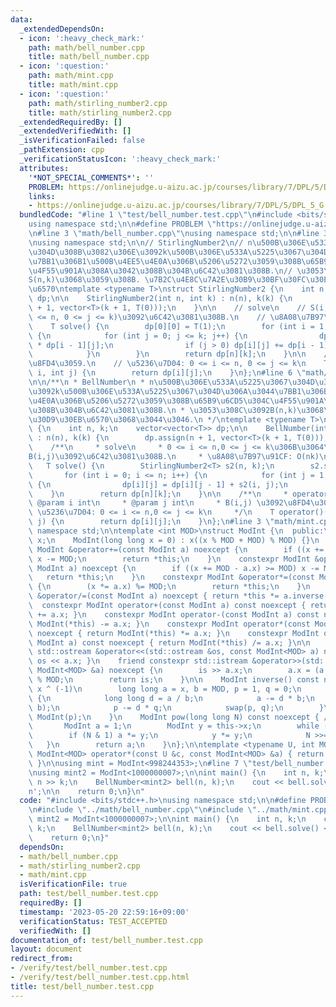 ```yaml
---
data:
  _extendedDependsOn:
  - icon: ':heavy_check_mark:'
    path: math/bell_number.cpp
    title: math/bell_number.cpp
  - icon: ':question:'
    path: math/mint.cpp
    title: math/mint.cpp
  - icon: ':question:'
    path: math/stirling_number2.cpp
    title: math/stirling_number2.cpp
  _extendedRequiredBy: []
  _extendedVerifiedWith: []
  _isVerificationFailed: false
  _pathExtension: cpp
  _verificationStatusIcon: ':heavy_check_mark:'
  attributes:
    '*NOT_SPECIAL_COMMENTS*': ''
    PROBLEM: https://onlinejudge.u-aizu.ac.jp/courses/library/7/DPL/5/DPL_5_G
    links:
    - https://onlinejudge.u-aizu.ac.jp/courses/library/7/DPL/5/DPL_5_G
  bundledCode: "#line 1 \"test/bell_number.test.cpp\"\n#include <bits/stdc++.h>\n\
    using namespace std;\n\n#define PROBLEM \"https://onlinejudge.u-aizu.ac.jp/courses/library/7/DPL/5/DPL_5_G\"\
    \n#line 3 \"math/bell_number.cpp\"\nusing namespace std;\n\n#line 3 \"math/stirling_number2.cpp\"\
    \nusing namespace std;\n\n// StirlingNumber2\n// n\u500B\u306E\u533A\u5225\u3067\
    \u304D\u308B\u3082\u306E\u3092k\u500B\u306E\u533A\u5225\u3067\u304D\u306A\u3044\
    \u7BB1\u306B1\u500B\u4EE5\u4E0A\u306B\u5206\u5272\u3059\u308B\u65B9\u6CD5\u304C\
    \u4F55\u901A\u308A\u3042\u308B\u304B\u6C42\u3081\u308B.\n// \u3053\u308C\u3092\
    S(n,k)\u3068\u3059\u308B. \u7B2C\u4E8C\u7A2E\u30B9\u30BF\u30FC\u30EA\u30F3\u30B0\
    \u6570\ntemplate <typename T>\nstruct StirlingNumber2 {\n    int n, k;\n    vector<vector<T>>\
    \ dp;\n\n    StirlingNumber2(int n, int k) : n(n), k(k) {\n        dp.assign(n\
    \ + 1, vector<T>(k + 1, T(0)));\n    }\n\n    // solve\n    // S(i,j) (0 <= i\
    \ <= n, 0 <= j <= k)\u3092\u6C42\u3081\u308B.\n    // \u8A08\u7B97\u91CF: O(nk)\n\
    \    T solve() {\n        dp[0][0] = T(1);\n        for (int i = 1; i <= n; i++)\
    \ {\n            for (int j = 0; j <= k; j++) {\n                dp[i][j] = T(j)\
    \ * dp[i - 1][j];\n                if (j > 0) dp[i][j] += dp[i - 1][j - 1];\n\
    \            }\n        }\n        return dp[n][k];\n    }\n\n    // S(i,j)\u3092\
    \u8FD4\u3059.\n    // \u5236\u7D04: 0 <= i <= n, 0 <= j <= k\n    T operator()(int\
    \ i, int j) {\n        return dp[i][j];\n    }\n};\n#line 6 \"math/bell_number.cpp\"\
    \n\n/**\n * BellNumber\n * n\u500B\u306E\u533A\u5225\u3067\u304D\u308B\u3082\u306E\
    \u3092k\u500B\u306E\u533A\u5225\u3067\u304D\u306A\u3044\u7BB1\u306B0\u500B\u4EE5\
    \u4E0A\u306B\u5206\u5272\u3059\u308B\u65B9\u6CD5\u304C\u4F55\u901A\u308A\u3042\
    \u308B\u304B\u6C42\u3081\u308B.\n * \u3053\u308C\u3092B(n,k)\u3068\u3057\u3066\
    \u30D9\u30EB\u6570\u3068\u3044\u3046.\n */\ntemplate <typename T>\nstruct BellNumber\
    \ {\n    int n, k;\n    vector<vector<T>> dp;\n\n    BellNumber(int n, int k)\
    \ : n(n), k(k) {\n        dp.assign(n + 1, vector<T>(k + 1, T(0)));\n    }\n\n\
    \    /**\n     * solve\n     * 0 <= i <= n,0 <= j <= k\u306B\u3064\u3044\u3066\
    B(i,j)\u3092\u6C42\u3081\u308B.\n     * \u8A08\u7B97\u91CF: O(nk)\n     */\n \
    \   T solve() {\n        StirlingNumber2<T> s2(n, k);\n        s2.solve();\n \
    \       for (int i = 0; i <= n; i++) {\n            for (int j = 1; j <= k; j++)\
    \ {\n                dp[i][j] = dp[i][j - 1] + s2(i, j);\n            }\n    \
    \    }\n        return dp[n][k];\n    }\n\n    /**\n     * operator()\n     *\
    \ @param i int\n     * @param j int\n     * B(i,j) \u3092\u8FD4\u3059.\n     *\
    \ \u5236\u7D04: 0 <= i <= n,0 <= j <= k\n     */\n    T operator()(int i, int\
    \ j) {\n        return dp[i][j];\n    }\n};\n#line 3 \"math/mint.cpp\"\nusing\
    \ namespace std;\n\ntemplate <int MOD>\nstruct ModInt {\n  public:\n    long long\
    \ x;\n    ModInt(long long x = 0) : x((x % MOD + MOD) % MOD) {}\n    constexpr\
    \ ModInt &operator+=(const ModInt a) noexcept {\n        if ((x += a.x) >= MOD)\
    \ x -= MOD;\n        return *this;\n    }\n    constexpr ModInt &operator-=(const\
    \ ModInt a) noexcept {\n        if ((x += MOD - a.x) >= MOD) x -= MOD;\n     \
    \   return *this;\n    }\n    constexpr ModInt &operator*=(const ModInt a) noexcept\
    \ {\n        (x *= a.x) %= MOD;\n        return *this;\n    }\n    constexpr ModInt\
    \ &operator/=(const ModInt a) noexcept { return *this *= a.inverse(); }\n\n  \
    \  constexpr ModInt operator+(const ModInt a) const noexcept { return ModInt(*this)\
    \ += a.x; }\n    constexpr ModInt operator-(const ModInt a) const noexcept { return\
    \ ModInt(*this) -= a.x; }\n    constexpr ModInt operator*(const ModInt a) const\
    \ noexcept { return ModInt(*this) *= a.x; }\n    constexpr ModInt operator/(const\
    \ ModInt a) const noexcept { return ModInt(*this) /= a.x; }\n\n    friend constexpr\
    \ std::ostream &operator<<(std::ostream &os, const ModInt<MOD> a) noexcept { return\
    \ os << a.x; }\n    friend constexpr std::istream &operator>>(std::istream &is,\
    \ ModInt<MOD> &a) noexcept {\n        is >> a.x;\n        a.x = (a.x % MOD + MOD)\
    \ % MOD;\n        return is;\n    }\n\n    ModInt inverse() const noexcept { //\
    \ x ^ (-1)\n        long long a = x, b = MOD, p = 1, q = 0;\n        while (b)\
    \ {\n            long long d = a / b;\n            a -= d * b;\n            swap(a,\
    \ b);\n            p -= d * q;\n            swap(p, q);\n        }\n        return\
    \ ModInt(p);\n    }\n    ModInt pow(long long N) const noexcept { // x ^ N\n \
    \       ModInt a = 1;\n        ModInt y = this->x;\n        while (N) {\n    \
    \        if (N & 1) a *= y;\n            y *= y;\n            N >>= 1;\n     \
    \   }\n        return a;\n    }\n};\n\ntemplate <typename U, int MOD>\ninline\
    \ ModInt<MOD> operator*(const U &c, const ModInt<MOD> &a) { return {c * a.x};\
    \ }\n\nusing mint = ModInt<998244353>;\n#line 7 \"test/bell_number.test.cpp\"\n\
    \nusing mint2 = ModInt<1000000007>;\n\nint main() {\n    int n, k;\n    cin >>\
    \ n >> k;\n    BellNumber<mint2> bell(n, k);\n    cout << bell.solve() << '\\\
    n';\n\n    return 0;\n}\n"
  code: "#include <bits/stdc++.h>\nusing namespace std;\n\n#define PROBLEM \"https://onlinejudge.u-aizu.ac.jp/courses/library/7/DPL/5/DPL_5_G\"\
    \n#include \"../math/bell_number.cpp\"\n#include \"../math/mint.cpp\"\n\nusing\
    \ mint2 = ModInt<1000000007>;\n\nint main() {\n    int n, k;\n    cin >> n >>\
    \ k;\n    BellNumber<mint2> bell(n, k);\n    cout << bell.solve() << '\\n';\n\n\
    \    return 0;\n}"
  dependsOn:
  - math/bell_number.cpp
  - math/stirling_number2.cpp
  - math/mint.cpp
  isVerificationFile: true
  path: test/bell_number.test.cpp
  requiredBy: []
  timestamp: '2023-05-20 22:59:16+09:00'
  verificationStatus: TEST_ACCEPTED
  verifiedWith: []
documentation_of: test/bell_number.test.cpp
layout: document
redirect_from:
- /verify/test/bell_number.test.cpp
- /verify/test/bell_number.test.cpp.html
title: test/bell_number.test.cpp
---
```

